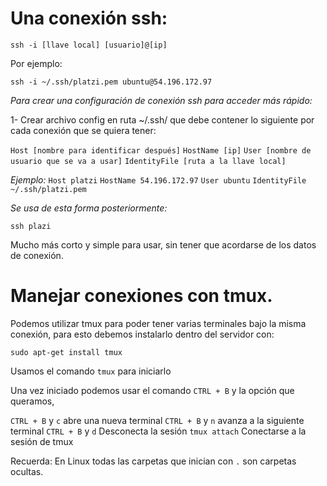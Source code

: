 # Una conexión ssh:

`ssh -i [llave local] [usuario]@[ip]`

Por ejemplo:

`ssh -i ~/.ssh/platzi.pem ubuntu@54.196.172.97`

*Para crear una configuración de conexión ssh para acceder más rápido:*

1- Crear archivo config en ruta ~/.ssh/ que debe contener lo siguiente por cada conexión que se quiera tener:

`Host [nombre para identificar después]`
`HostName [ip]`
`User [nombre de usuario que se va a usar]`
`IdentityFile [ruta a la llave local]`

*Ejemplo:*
`Host platzi`
`HostName 54.196.172.97`
`User ubuntu`
`IdentityFile ~/.ssh/platzi.pem`

*Se usa de esta forma posteriormente:*

`ssh plazi`

Mucho más corto y simple para usar, sin tener que acordarse de los datos de conexión.

# Manejar conexiones con tmux.

Podemos utilizar tmux para poder tener varias terminales bajo la misma conexión, para esto debemos instalarlo dentro del servidor con:

`sudo apt-get install tmux`

Usamos el comando `tmux` para iniciarlo

Una vez iniciado podemos usar el comando `CTRL + B` y la opción que queramos,

`CTRL + B` y `c` abre una nueva terminal
`CTRL + B` y `n` avanza a la siguiente terminal
`CTRL + B` y `d` Desconecta la sesión
`tmux attach` Conectarse a la sesión de tmux

Recuerda: En Linux todas las carpetas que inician con `.` son carpetas ocultas.
